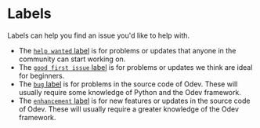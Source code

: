# Labels

Labels can help you find an issue you'd like to help with.

-   The
    [`help wanted` label](https://github.com/odoo-ps/ps-tech-odev/issues?q=is%3Aopen+is%3Aissue+label%3A%22help+wanted%22)
    is for problems or updates that anyone in the community can start working on.
-   The
    [`good first issue` label](https://github.com/odoo-ps/ps-tech-odev/issues?q=is%3Aopen+is%3Aissue+label%3A%22good+first+issue%22)
    is for problems or updates we think are ideal for beginners.
-   The [`bug` label](https://github.com/odoo-ps/ps-tech-odev/issues?q=is%3Aopen+is%3Aissue+label%3Abug) is for problems
    in the source code of Odev. These will usually require some knowledge of Python and the Odev framework.
-   The [`enhancement` label](https://github.com/odoo-ps/ps-tech-odev/issues?q=is%3Aopen+is%3Aissue+label%3Aenhancement)
    is for new features or updates in the source code of Odev. These will usually require a greater knowledge of the
    Odev framework.
